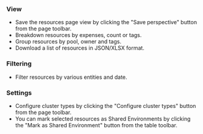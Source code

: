### View

- Save the resources page view by clicking the "Save perspective" button from the page toolbar.
- Breakdown resources by expenses, count or tags.
- Group resources by pool, owner and tags.
- Download a list of resources in JSON/XLSX format.

### Filtering

- Filter resources by various entities and date.

### Settings

- Configure cluster types by clicking the "Configure cluster types" button from the page toolbar.
- You can mark selected resources as Shared Environments by clicking the "Mark as Shared Environment" button from the table toolbar.
